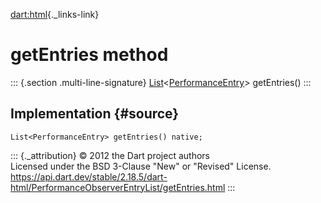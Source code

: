 [dart:html](../../dart-html/dart-html-library){._links-link}

getEntries method
=================

::: {.section .multi-line-signature}
[List](../../dart-core/list-class)\<[PerformanceEntry](../performanceentry-class)\>
getEntries()
:::

Implementation {#source}
--------------

``` {.language-dart data-language="dart"}
List<PerformanceEntry> getEntries() native;
```

::: {._attribution}
© 2012 the Dart project authors\
Licensed under the BSD 3-Clause \"New\" or \"Revised\" License.\
<https://api.dart.dev/stable/2.18.5/dart-html/PerformanceObserverEntryList/getEntries.html>
:::

